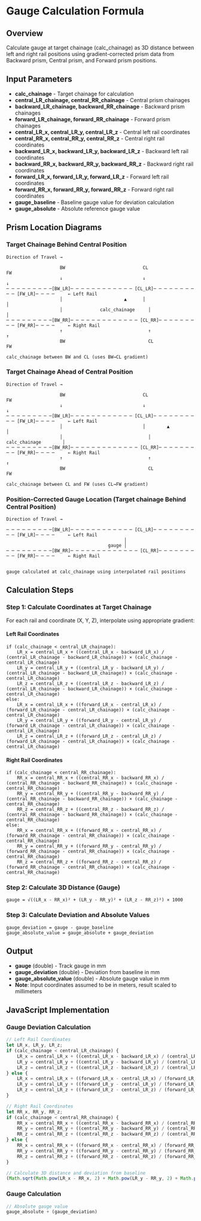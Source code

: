 # Gauge Calculation Formula

## Overview
Calculate gauge at target chainage (calc_chainage) as 3D distance between left and right rail positions using gradient-corrected prism data from Backward prism, Central prism, and Forward prism positions.

## Input Parameters
- **calc_chainage** - Target chainage for calculation
- **central_LR_chainage, central_RR_chainage** - Central prism chainages
- **backward_LR_chainage, backward_RR_chainage** - Backward prism chainages
- **forward_LR_chainage, forward_RR_chainage** - Forward prism chainages
- **central_LR_x, central_LR_y, central_LR_z** - Central left rail coordinates
- **central_RR_x, central_RR_y, central_RR_z** - Central right rail coordinates
- **backward_LR_x, backward_LR_y, backward_LR_z** - Backward left rail coordinates
- **backward_RR_x, backward_RR_y, backward_RR_z** - Backward right rail coordinates
- **forward_LR_x, forward_LR_y, forward_LR_z** - Forward left rail coordinates
- **forward_RR_x, forward_RR_y, forward_RR_z** - Forward right rail coordinates
- **gauge_baseline** - Baseline gauge value for deviation calculation
- **gauge_absolute** - Absolute reference gauge value

## Prism Location Diagrams

### Target Chainage Behind Central Position

```
Direction of Travel →

                    BW                             CL                         FW
                    ↓                              ↓                          ↓
─ ─ ─ ─ ─ ─ ─ ─ ─[BW_LR]─ ─ ─ ─ ─ ─ ─ ─ ─ ─ ─ ─ [CL_LR]─ ─ ─ ─ ─ ─ ─ ─ ─ ─ [FW_LR]─ ─ ─ ─     ← Left Rail
                    │                       ▲      │                          │
                    │              calc_chainage     │                         │
─ ─ ─ ─ ─ ─ ─ ─ ─[BW_RR]─ ─ ─ ─ ─ ─ ─ ─ ─ ─ ─ ─ ─ [CL_RR]─ ─ ─ ─ ─ ─ ─ ─ ─ [FW_RR]─ ─ ─ ─     ← Right Rail
                    ↑                                ↑                        ↑
                    BW                               CL                       FW

calc_chainage between BW and CL (uses BW→CL gradient)
```

### Target Chainage Ahead of Central Position

```
Direction of Travel →

                    BW                             CL                         FW
                    ↓                              ↓                          ↓
─ ─ ─ ─ ─ ─ ─ ─ ─[BW_LR]─ ─ ─ ─ ─ ─ ─ ─ ─ ─ ─ ─ [CL_LR]─ ─ ─ ─ ─ ─ ─ ─ ─ ─ [FW_LR]─ ─ ─ ─     ← Left Rail
                    │                              │        ▲                 │
                    │                                │    calc_chainage        │
─ ─ ─ ─ ─ ─ ─ ─ ─[BW_RR]─ ─ ─ ─ ─ ─ ─ ─ ─ ─ ─ ─ ─ [CL_RR]─ ─ ─ ─ ─ ─ ─ ─ ─ [FW_RR]─ ─ ─ ─     ← Right Rail
                    ↑                                ↑                        ↑
                    BW                               CL                       FW

calc_chainage between CL and FW (uses CL→FW gradient)
```

### Position-Corrected Gauge Location (Target chainage Behind Central Position)

```
Direction of Travel →

─ ─ ─ ─ ─ ─ ─ ─ ─[BW_LR]─ ─ ─ ─ ─ ─ ─ ─ ─ ─ ─ ─ [CL_LR]─ ─ ─ ─ ─ ─ ─ ─ ─ ─ [FW_LR]─ ─ ─ ─     ← Left Rail
                                            │                        
                                      gauge │                   
─ ─ ─ ─ ─ ─ ─ ─ ─[BW_RR]─ ─ ─ ─ ─ ─ ─ ─ ─ ─ ─ ─ ─ [CL_RR]─ ─ ─ ─ ─ ─ ─ ─ ─ [FW_RR]─ ─ ─ ─     ← Right Rail


gauge calculated at calc_chainage using interpolated rail positions
```

## Calculation Steps

### Step 1: Calculate Coordinates at Target Chainage

For each rail and coordinate (X, Y, Z), interpolate using appropriate gradient:

#### Left Rail Coordinates
```
if (calc_chainage < central_LR_chainage):
    LR_x = central_LR_x + ((central_LR_x - backward_LR_x) / (central_LR_chainage - backward_LR_chainage)) × (calc_chainage - central_LR_chainage)
    LR_y = central_LR_y + ((central_LR_y - backward_LR_y) / (central_LR_chainage - backward_LR_chainage)) × (calc_chainage - central_LR_chainage)
    LR_z = central_LR_z + ((central_LR_z - backward_LR_z) / (central_LR_chainage - backward_LR_chainage)) × (calc_chainage - central_LR_chainage)
else:
    LR_x = central_LR_x + ((forward_LR_x - central_LR_x) / (forward_LR_chainage - central_LR_chainage)) × (calc_chainage - central_LR_chainage)
    LR_y = central_LR_y + ((forward_LR_y - central_LR_y) / (forward_LR_chainage - central_LR_chainage)) × (calc_chainage - central_LR_chainage)
    LR_z = central_LR_z + ((forward_LR_z - central_LR_z) / (forward_LR_chainage - central_LR_chainage)) × (calc_chainage - central_LR_chainage)
```

#### Right Rail Coordinates
```
if (calc_chainage < central_RR_chainage):
    RR_x = central_RR_x + ((central_RR_x - backward_RR_x) / (central_RR_chainage - backward_RR_chainage)) × (calc_chainage - central_RR_chainage)
    RR_y = central_RR_y + ((central_RR_y - backward_RR_y) / (central_RR_chainage - backward_RR_chainage)) × (calc_chainage - central_RR_chainage)
    RR_z = central_RR_z + ((central_RR_z - backward_RR_z) / (central_RR_chainage - backward_RR_chainage)) × (calc_chainage - central_RR_chainage)
else:
    RR_x = central_RR_x + ((forward_RR_x - central_RR_x) / (forward_RR_chainage - central_RR_chainage)) × (calc_chainage - central_RR_chainage)
    RR_y = central_RR_y + ((forward_RR_y - central_RR_y) / (forward_RR_chainage - central_RR_chainage)) × (calc_chainage - central_RR_chainage)
    RR_z = central_RR_z + ((forward_RR_z - central_RR_z) / (forward_RR_chainage - central_RR_chainage)) × (calc_chainage - central_RR_chainage)
```

### Step 2: Calculate 3D Distance (Gauge)
```
gauge = √((LR_x - RR_x)² + (LR_y - RR_y)² + (LR_z - RR_z)²) × 1000
```

### Step 3: Calculate Deviation and Absolute Values
```
gauge_deviation = gauge - gauge_baseline
gauge_absolute_value = gauge_absolute + gauge_deviation
```

## Output
- **gauge** (double) - Track gauge in mm
- **gauge_deviation** (double) - Deviation from baseline in mm
- **gauge_absolute_value** (double) - Absolute gauge value in mm
- **Note**: Input coordinates assumed to be in meters, result scaled to millimeters

## JavaScript Implementation

### Gauge Deviation Calculation
```javascript
// Left Rail Coordinates
let LR_x, LR_y, LR_z;
if (calc_chainage < central_LR_chainage) {
    LR_x = central_LR_x + ((central_LR_x - backward_LR_x) / (central_LR_chainage - backward_LR_chainage)) * (calc_chainage - central_LR_chainage);
    LR_y = central_LR_y + ((central_LR_y - backward_LR_y) / (central_LR_chainage - backward_LR_chainage)) * (calc_chainage - central_LR_chainage);
    LR_z = central_LR_z + ((central_LR_z - backward_LR_z) / (central_LR_chainage - backward_LR_chainage)) * (calc_chainage - central_LR_chainage);
} else {
    LR_x = central_LR_x + ((forward_LR_x - central_LR_x) / (forward_LR_chainage - central_LR_chainage)) * (calc_chainage - central_LR_chainage);
    LR_y = central_LR_y + ((forward_LR_y - central_LR_y) / (forward_LR_chainage - central_LR_chainage)) * (calc_chainage - central_LR_chainage);
    LR_z = central_LR_z + ((forward_LR_z - central_LR_z) / (forward_LR_chainage - central_LR_chainage)) * (calc_chainage - central_LR_chainage);
}

// Right Rail Coordinates
let RR_x, RR_y, RR_z;
if (calc_chainage < central_RR_chainage) {
    RR_x = central_RR_x + ((central_RR_x - backward_RR_x) / (central_RR_chainage - backward_RR_chainage)) * (calc_chainage - central_RR_chainage);
    RR_y = central_RR_y + ((central_RR_y - backward_RR_y) / (central_RR_chainage - backward_RR_chainage)) * (calc_chainage - central_RR_chainage);
    RR_z = central_RR_z + ((central_RR_z - backward_RR_z) / (central_RR_chainage - backward_RR_chainage)) * (calc_chainage - central_RR_chainage);
} else {
    RR_x = central_RR_x + ((forward_RR_x - central_RR_x) / (forward_RR_chainage - central_RR_chainage)) * (calc_chainage - central_RR_chainage);
    RR_y = central_RR_y + ((forward_RR_y - central_RR_y) / (forward_RR_chainage - central_RR_chainage)) * (calc_chainage - central_RR_chainage);
    RR_z = central_RR_z + ((forward_RR_z - central_RR_z) / (forward_RR_chainage - central_RR_chainage)) * (calc_chainage - central_RR_chainage);
}

// Calculate 3D distance and deviation from baseline
(Math.sqrt(Math.pow(LR_x - RR_x, 2) + Math.pow(LR_y - RR_y, 2) + Math.pow(LR_z - RR_z, 2)) * 1000) - gauge_baseline;
```

### Gauge Calculation
```javascript
// Absolute gauge value
gauge_absolute + (gauge_deviation)
```